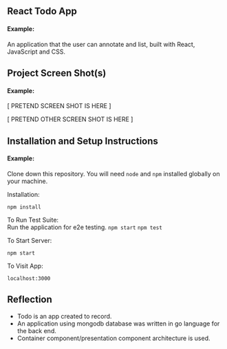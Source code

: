 ## React Todo App

#### Example:

An application that the user can annotate and list, built with React, JavaScript and CSS.

## Project Screen Shot(s)

#### Example:   

[ PRETEND SCREEN SHOT IS HERE ]

[ PRETEND OTHER SCREEN SHOT IS HERE ]

## Installation and Setup Instructions

#### Example:  

Clone down this repository. You will need `node` and `npm` installed globally on your machine.  

Installation:

`npm install`  

To Run Test Suite:  
Run the application for e2e testing.
`npm start`
`npm test`  

To Start Server:

`npm start`  

To Visit App:

`localhost:3000`  

## Reflection

  - Todo is an app created to record.
  - An application using mongodb database was written in go language for the back end. 
  - Container component/presentation component architecture is used. 
